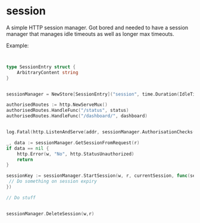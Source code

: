 # session
A simple HTTP session manager. Got bored and needed to have a session manager that manages idle timeouts as well as longer max timeouts. 



Example:
```go


type SessionEntry struct {
	ArbitraryContent string
}


sessionManager = NewStore[SessionEntry]("session", time.Duration(IdleTimeDuration)*time.Second)

authorisedRoutes := http.NewServeMux()
authorisedRoutes.HandleFunc("/status", status)
authorisedRoutes.HandleFunc("/dashboard/", dashboard)


log.Fatal(http.ListenAndServe(addr, sessionManager.AuthorisationChecks(authorisedRoutes, nil)))


```

```go
_, data := sessionManager.GetSessionFromRequest(r)
if data == nil {
    http.Error(w, "No", http.StatusUnauthorized)
    return
}
```

```go
sessionKey := sessionManager.StartSession(w, r, currentSession, func(session SessionEntry) {
 // Do something on session expiry	
})

// Do stuff


sessionManager.DeleteSession(w,r)
```